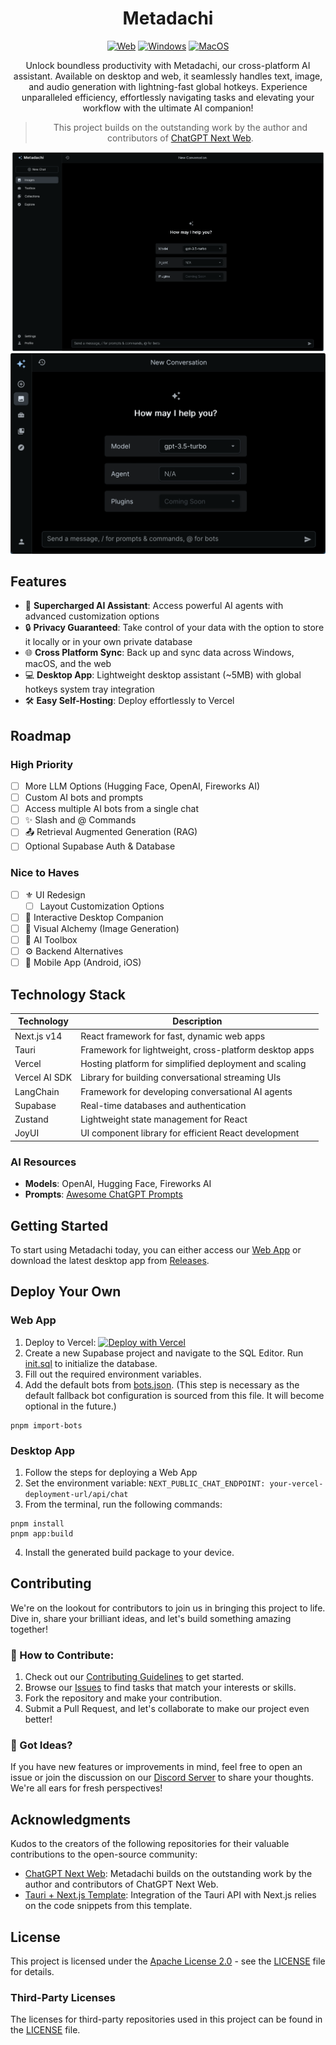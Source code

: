 <div align="center">
<h1 align="center">Metadachi</h1>

[![Web][Web-image]][web-url]
[![Windows][Windows-image]][download-url]
[![MacOS][MacOS-image]][download-url]

[web-url]: https://app.metadachi.com
[download-url]: https://github.com/Phanturne/metadachi/releases
[Web-image]: https://img.shields.io/badge/Web-PWA-orange?logo=microsoftedge
[Windows-image]: https://img.shields.io/badge/-Windows-blue?logo=windows
[MacOS-image]: https://img.shields.io/badge/-MacOS-black?logo=apple
[Linux-image]: https://img.shields.io/badge/-Linux-333?logo=ubuntu

Unlock boundless productivity with Metadachi, our cross-platform AI assistant. Available on desktop and web, it seamlessly handles text, image, and audio generation with lightning-fast global hotkeys. Experience unparalleled efficiency, effortlessly navigating tasks and elevating your workflow with the ultimate AI companion!

> This project builds on the outstanding work by the author and contributors of [ChatGPT Next Web](https://github.com/ChatGPTNextWeb/).

![Website](./docs/images/screenshot-website.png)
![Desktop App](./docs/images/screenshot-app.png)

</div>

## Features
- 🚀 **Supercharged AI Assistant**: Access powerful AI agents with advanced customization options
- 🔒 **Privacy Guaranteed**: Take control of your data with the option to store it locally or in your own private database
- 🌐 **Cross Platform Sync**: Back up and sync data across Windows, macOS, and the web
- 💻 **Desktop App**: Lightweight desktop assistant (~5MB) with global hotkeys system tray integration
- 🛠️ **Easy Self-Hosting**: Deploy effortlessly to Vercel

## Roadmap
### High Priority
- [ ] More LLM Options (Hugging Face, OpenAI, Fireworks AI)
- [ ] Custom AI bots and prompts
- [ ] Access multiple AI bots from a single chat
- [ ] ✨ Slash and @ Commands
- [ ] 📤 Retrieval Augmented Generation (RAG)
- [ ] Optional Supabase Auth & Database

### Nice to Haves
- [ ] ⚜️ UI Redesign
  - [ ] Layout Customization Options
- [ ] 🐶 Interactive Desktop Companion
- [ ] 🎨 Visual Alchemy (Image Generation)
- [ ] 🧰 AI Toolbox
- [ ] ⚙️ Backend Alternatives
- [ ] 📱 Mobile App (Android, iOS)

## Technology Stack
| Technology         | Description                                             |
|--------------------|---------------------------------------------------------|
| Next.js v14        | React framework for fast, dynamic web apps              |
| Tauri              | Framework for lightweight, cross-platform desktop apps  |
| Vercel             | Hosting platform for simplified deployment and scaling  |
| Vercel AI SDK      | Library for building conversational streaming UIs       |
| LangChain          | Framework for developing conversational AI agents       |
| Supabase           | Real-time databases and authentication                  |
| Zustand            | Lightweight state management for React                  |
| JoyUI              | UI component library for efficient React development    |


### AI Resources
* **Models**: OpenAI, Hugging Face, Fireworks AI
* **Prompts**: [Awesome ChatGPT Prompts](https://github.com/f/awesome-chatgpt-prompts)

## Getting Started
To start using Metadachi today, you can either access our [Web App](https://app.metadachi.com) or download the latest desktop app from [Releases](https://github.com/phanturne/metadachi/releases).

## Deploy Your Own
### Web App
1. Deploy to Vercel:
   [![Deploy with Vercel](https://vercel.com/button)](https://vercel.com/new/clone?repository-url=https%3A%2F%2Fgithub.com%2Fphanturne%2Fmetadachi&project-name=metadachi&repository-name=metadachi&demo-title=Metadachi&demo-url=https%3A%2F%2Fapp.metadachi.com)
2. Create a new Supabase project and navigate to the SQL Editor. Run [init.sql](supabase/init.sql) to initialize the database.
3. Fill out the required environment variables.
4. Add the default bots from [bots.json](supabase/bots.json). (This step is necessary as the default fallback bot configuration is sourced from this file. It will become optional in the future.)
```shell
pnpm import-bots
```

### Desktop App
1. Follow the steps for deploying a Web App
2. Set the environment variable: `NEXT_PUBLIC_CHAT_ENDPOINT: your-vercel-deployment-url/api/chat`
3. From the terminal, run the following commands:
```shell
pnpm install
pnpm app:build
```
4. Install the generated build package to your device.

## Contributing
We're on the lookout for contributors to join us in bringing this project to life. Dive in, share your brilliant ideas, and let's build something amazing together!

### 🌟 How to Contribute:
1. Check out our [Contributing Guidelines]() to get started.
2. Browse our [Issues](https://github.com/phanturne/metadachi/issues) to find tasks that match your interests or skills.
3. Fork the repository and make your contribution.
4. Submit a Pull Request, and let's collaborate to make our project even better!

### 🤔 Got Ideas?
If you have new features or improvements in mind, feel free to open an issue or join the discussion on our [Discord Server]() to share your thoughts. We're all ears for fresh perspectives!

## Acknowledgments
Kudos to the creators of the following repositories for their valuable contributions to the open-source community:
- [ChatGPT Next Web](https://github.com/Yidadaa/ChatGPT-Next-Web): Metadachi builds on the outstanding work by the author and contributors of ChatGPT Next Web.
- [Tauri + Next.js Template](https://github.com/kvnxiao/tauri-nextjs-template): Integration of the Tauri API with Next.js relies on the code snippets from this template.

## License
This project is licensed under the [Apache License 2.0](LICENSE) - see the [LICENSE](LICENSE) file for details.

### Third-Party Licenses
The licenses for third-party repositories used in this project can be found in the [LICENSE](LICENSE) file.